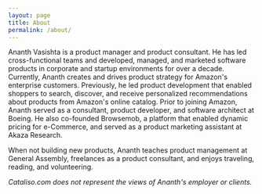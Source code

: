 ```yaml
---
layout: page
title: About
permalink: /about/
---
```


Ananth Vasishta is a product manager and product consultant. He has led cross-functional teams and developed, managed, and marketed software products in corporate and startup environments for over a decade. Currently, Ananth creates and drives product strategy for Amazon's enterprise customers. Previously, he led product development that enabled shoppers to search, discover, and receive personalized recommendations about products from Amazon's online catalog. Prior to joining Amazon, Ananth served as a consultant, product developer, and software architect at Boeing. He also co-founded Browsemob, a platform that enabled dynamic pricing for e-Commerce, and served as a product marketing assistant at Akaza Research.

When not building new products, Ananth teaches product management at General Assembly, freelances as a product consultant, and enjoys traveling, reading, and volunteering.

*Cataliso.com does not represent the views of Ananth's employer or clients.*
